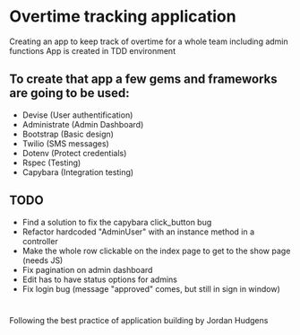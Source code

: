 # Overtime tracking application
Creating an app to keep track of overtime for a whole team including admin functions
App is created in TDD environment

## To create that app a few gems and frameworks are going to be used:
- Devise (User authentification)
- Administrate (Admin Dashboard)
- Bootstrap (Basic design)
- Twilio (SMS messages)
- Dotenv (Protect credentials)
- Rspec (Testing)
- Capybara (Integration testing)

## TODO
- Find a solution to fix the capybara click_button bug
- Refactor hardcoded "AdminUser" with an instance method in a controller
- Make the whole row clickable on the index page to get to the show page (needs JS)
- Fix pagination on admin dashboard
- Edit has to have status options for admins
- Fix login bug (message "approved" comes, but still in sign in window)
#
Following the best practice of application building by Jordan Hudgens
